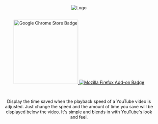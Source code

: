 <div align="center">
  <img align="center" alt="Logo" src="https://i.imgur.com/M5qlxYA.png" />
</div>
<br />
<p align="center">
  <a href="https://chrome.google.com/webstore/detail/time-saver-for-youtube/nkfcgfkioefgclgcilgocbdnlhbfmcaf/null" target="_blank">
    <img src="https://i.imgur.com/6D7FS8e.png" alt="Google Chrome Store Badge" width="210" />
  </a>
  <a href="https://addons.mozilla.org/en-US/firefox/addon/time-saver-for-youtube/" target="_blank">
    <img src="https://i.imgur.com/mD3JYfd.png" alt="Mozilla Firefox Add-on Badge" />
  </a>
</p>
<br />
<p align="center">
	 Display the time saved when the playback speed of a YouTube video is adjusted. Just change the speed and the amount of time you save will be displayed below the video. It's simple and blends in with YouTube's look and feel.
</p>
<br />
